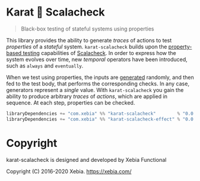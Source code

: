 # Karat 💜 Scalacheck

> Black-box testing of stateful systems using properties

This library provides the ability to generate _traces_ of actions to test _properties_ of a _stateful_ system.
`karat-scalacheck` builds upon the [property-based testing](https://github.com/typelevel/scalacheck/blob/main/doc/UserGuide.md)
capabilities of [Scalacheck](https://scalacheck.org/). In order to express how the system evolves over time, new
_temporal_ operators have been introduced, such as `always` and `eventually`.

When we test using properties, the inputs are [generated](https://github.com/typelevel/scalacheck/blob/main/doc/UserGuide.md#generators)
randomly, and then fed to the test body, that performs the corresponding checks. In any case, generators represent a
_single_ value. With `karat-scalacheck` you gain the ability to produce arbitrary _traces_ of _actions_, which are applied
in sequence. At each step, properties can be checked.

```scala
libraryDependencies += "com.xebia" %% "karat-scalacheck"        % "0.0.0" % Test
libraryDependencies += "com.xebia" %% "karat-scalacheck-effect" % "0.0.0" % Test
```

# Copyright

karat-scalacheck is designed and developed by Xebia Functional

Copyright (C) 2016-2020 Xebia. <https://xebia.com/>